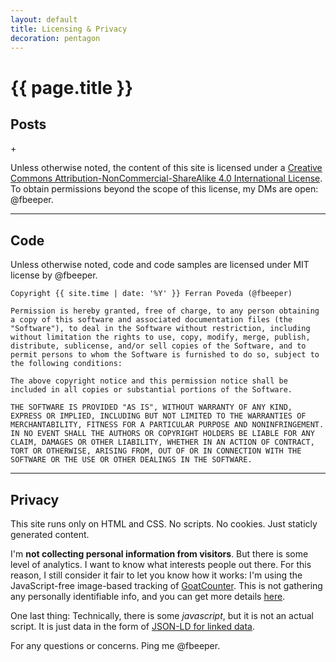 ```yaml
---
layout: default
title: Licensing & Privacy
decoration: pentagon
---
```


<div class="decorative-header">
<div class="{{ page.decoration }}"></div>
<h1 class="post-title">{{ page.title }}</h1>
</div>


## Posts

<span class="large"><i class="fab fa-creative-commons"></i> <i class="fab fa-creative-commons-by"></i> <i class="fab fa-creative-commons-nc"></i> <i class="fab fa-creative-commons-sa"></i> +</span>

Unless otherwise noted, the content of this site is licensed under a [Creative Commons Attribution-NonCommercial-ShareAlike 4.0 International License](https://creativecommons.org/licenses/by-nc-sa/4.0/). To obtain permissions beyond the scope of this license, my DMs are open: @fbeeper.

<hr>

## Code

<span class="large"><i class="fas fa-code-branch"></i></span>

Unless otherwise noted, code and code samples are licensed under MIT license by @fbeeper.

~~~
Copyright {{ site.time | date: '%Y' }} Ferran Poveda (@fbeeper)

Permission is hereby granted, free of charge, to any person obtaining a copy of this software and associated documentation files (the "Software"), to deal in the Software without restriction, including without limitation the rights to use, copy, modify, merge, publish, distribute, sublicense, and/or sell copies of the Software, and to permit persons to whom the Software is furnished to do so, subject to the following conditions:

The above copyright notice and this permission notice shall be included in all copies or substantial portions of the Software.

THE SOFTWARE IS PROVIDED "AS IS", WITHOUT WARRANTY OF ANY KIND, EXPRESS OR IMPLIED, INCLUDING BUT NOT LIMITED TO THE WARRANTIES OF MERCHANTABILITY, FITNESS FOR A PARTICULAR PURPOSE AND NONINFRINGEMENT. IN NO EVENT SHALL THE AUTHORS OR COPYRIGHT HOLDERS BE LIABLE FOR ANY CLAIM, DAMAGES OR OTHER LIABILITY, WHETHER IN AN ACTION OF CONTRACT, TORT OR OTHERWISE, ARISING FROM, OUT OF OR IN CONNECTION WITH THE SOFTWARE OR THE USE OR OTHER DEALINGS IN THE SOFTWARE.
~~~

<hr>

## Privacy

<span class="large"><i class="fas fa-user-secret"></i></span>

This site runs only on HTML and CSS. No scripts. No cookies. Just staticly generated content.

I'm **not collecting personal information from visitors**. But there is some level of analytics. I want to know what interests people out there. For this reason, I still consider it fair to let you know how it works: I'm using the JavaScript-free image-based tracking of [GoatCounter](https://www.goatcounter.com). This is not gathering any personally identifiable info, and you can get more details [here](https://www.goatcounter.com/gdpr).

One last thing: Technically, there is some *javascript*, but it is not an actual script. It is just data in the form of [JSON-LD for linked data](https://json-ld.org).

For any questions or concerns. Ping me @fbeeper.


